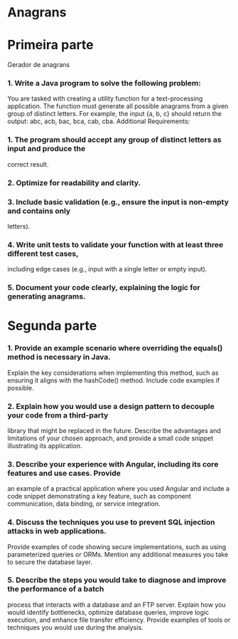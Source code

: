 # Anagrans

# Primeira parte
Gerador de anagrans

### 1. Write a Java program to solve the following problem:
   You are tasked with creating a utility function for a text-processing application. The
   function must generate all possible anagrams from a given group of distinct letters. For
   example, the input {a, b, c} should return the output: abc, acb, bac, bca, cab, cba.
   Additional Requirements:
### 1. The program should accept any group of distinct letters as input and produce the
   correct result.
### 2. Optimize for readability and clarity.
### 3. Include basic validation (e.g., ensure the input is non-empty and contains only 
   letters).
### 4. Write unit tests to validate your function with at least three different test cases,
   including edge cases (e.g., input with a single letter or empty input).
### 5. Document your code clearly, explaining the logic for generating anagrams.

# Segunda parte

### 1. Provide an example scenario where overriding the equals() method is necessary in Java.
Explain the key considerations when implementing this method, such as ensuring it
aligns with the hashCode() method. Include code examples if possible.

### 2. Explain how you would use a design pattern to decouple your code from a third-party
   library that might be replaced in the future. Describe the advantages and limitations of
   your chosen approach, and provide a small code snippet illustrating its application.

### 3. Describe your experience with Angular, including its core features and use cases. Provide
   an example of a practical application where you used Angular and include a code snippet
   demonstrating a key feature, such as component communication, data binding, or
   service integration.

### 4. Discuss the techniques you use to prevent SQL injection attacks in web applications.
   Provide examples of code showing secure implementations, such as using parameterized
   queries or ORMs. Mention any additional measures you take to secure the database
   layer.

### 5. Describe the steps you would take to diagnose and improve the performance of a batch
   process that interacts with a database and an FTP server. Explain how you would identify
   bottlenecks, optimize database queries, improve logic execution, and enhance file
   transfer efficiency. Provide examples of tools or techniques you would use during the
   analysis.